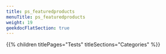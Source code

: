 ```yaml
---
title: ps_featuredproducts
menuTitle: ps_featuredproducts
weight: 19 
geekdocFlatSection: true
---
```


{{% children titlePages="Tests" titleSections="Categories" %}}
